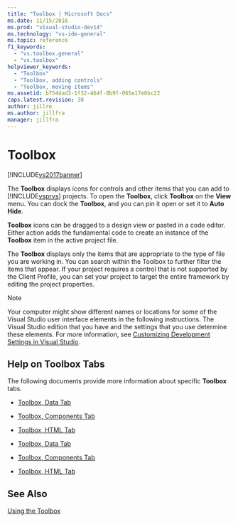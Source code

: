 ```yaml
---
title: "Toolbox | Microsoft Docs"
ms.date: 11/15/2016
ms.prod: "visual-studio-dev14"
ms.technology: "vs-ide-general"
ms.topic: reference
f1_keywords:
  - "vs.toolbox.general"
  - "vs.toolbox"
helpviewer_keywords:
  - "Toolbox"
  - "Toolbox, adding controls"
  - "Toolbox, moving items"
ms.assetid: b754dad3-1f32-464f-8b9f-065e17e0bc22
caps.latest.revision: 38
author: jillre
ms.author: jillfra
manager: jillfra
---
```

# Toolbox
[!INCLUDE[vs2017banner](../../includes/vs2017banner.md)]

The **Toolbox** displays icons for controls and other items that you can add to [!INCLUDE[vsprvs](../../includes/vsprvs-md.md)] projects. To open the **Toolbox**, click **Toolbox** on the **View** menu. You can dock the **Toolbox**, and you can pin it open or set it to **Auto Hide**.

 **Toolbox** icons can be dragged to a design view or pasted in a code editor. Either action adds the fundamental code to create an instance of the **Toolbox** item in the active project file.

 The **Toolbox** displays only the items that are appropriate to the type of file you are working in. You can search within the Toolbox to further filter the items that appear. If your project requires a control that is not supported by the Client Profile, you can set your project to target the entire framework by editing the project properties.

> [!NOTE]
> Your computer might show different names or locations for some of the Visual Studio user interface elements in the following instructions. The Visual Studio edition that you have and the settings that you use determine these elements. For more information, see [Customizing Development Settings in Visual Studio](https://msdn.microsoft.com/22c4debb-4e31-47a8-8f19-16f328d7dcd3).

## Help on Toolbox Tabs
 The following documents provide more information about specific **Toolbox** tabs.

- [Toolbox, Data Tab](https://msdn.microsoft.com/library/8a41dyt7\(v=vs.110\))

- [Toolbox, Components Tab](https://msdn.microsoft.com/library/kb1cz7z9\(v=vs.110\))

- [Toolbox, HTML Tab](https://msdn.microsoft.com/library/w9ss7h1a\(v=vs.110\))

- [Toolbox, Data Tab](https://msdn.microsoft.com/library/8a41dyt7\(v=vs.120\))

- [Toolbox, Components Tab](https://msdn.microsoft.com/library/kb1cz7z9\(v=vs.120\))

- [Toolbox, HTML Tab](https://msdn.microsoft.com/library/w9ss7h1a\(v=vs.120\))

## See Also
 [Using the Toolbox](../../ide/using-the-toolbox.md)
